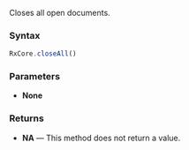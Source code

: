 Closes all open documents.

### Syntax

```typescript
RxCore.closeAll()
```

### Parameters

- **None**

### Returns

- **NA** — This method does not return a value.